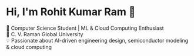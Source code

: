 # Hi, I'm Rohit Kumar Ram 👋

🚀 Computer Science Student | ML & Cloud Computing Enthusiast  
📍 C. V. Raman Global University  
💡 Passionate about AI-driven engineering design, semiconductor modeling & cloud computing  
